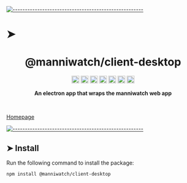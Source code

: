 <!-- ⚠️ This README has been generated from the file(s) "../package_readme_blueprint.md" ⚠️-->
[![-----------------------------------------------------](https://raw.githubusercontent.com/andreasbm/readme/master/assets/lines/water.png)](#h1-aligncentermanniwatchclient-desktoph1)

# ➤ <h1 align="center">@manniwatch/client-desktop</h1>

<p align="center">
		<a href="https://github.com/manniwatch/manniwatch/actions?query=workflow%3ATest+branch%3Amaster"><img alt="Test" src="https://github.com/manniwatch/manniwatch/workflows/Test/badge.svg?branch=master&event=push" height="20"/></a>
<a href="https://codecov.io/gh/manniwatch/manniwatch/manniwatch/master/packages/client-desktop"><img alt="codecov" src="https://codecov.io/gh/manniwatch/manniwatch/branch/master/graph/badge.svg?flag=ClientDesktop" height="20"/></a>
<a href="https://badge.fury.io/js/%40manniwatch%2Fclient-desktop"><img alt="npm version" src="https://badge.fury.io/js/%40manniwatch%2Fclient-desktop.svg" height="20"/></a>
<a href="https://github.com/manniwatch/manniwatch/blob/master/LICENSE"><img alt="GitHub license" src="https://img.shields.io/github/license/manniwatch/manniwatch" height="20"/></a>
<a href="https://david-dm.org/manniwatch/manniwatch?path=packages/client-desktop"><img alt="dependencies Status" src="https://david-dm.org/manniwatch/manniwatch/status.svg?path=packages/client-desktop" height="20"/></a>
<a href="https://david-dm.org/manniwatch/manniwatch?path=packages/client-desktop&type=dev"><img alt="devDependencies Status" src="https://david-dm.org/manniwatch/manniwatch/dev-status.svg?path=packages/client-desktop" height="20"/></a>
<a href="https://github.com/manniwatch/manniwatch/graphs/contributors"><img alt="GitHub contributors" src="https://img.shields.io/github/contributors-anon/manniwatch/manniwatch" height="20"/></a>
	</p>


<p align="center">
  <b>An electron app that wraps the manniwatch web app</b></br>
  <sub><sub>
</p>

<br />


[Homepage](https://manniwatch.github.io/manniwatch/)


[![-----------------------------------------------------](https://raw.githubusercontent.com/andreasbm/readme/master/assets/lines/water.png)](#install)

## ➤ Install

Run the following command to install the package:

```
npm install @manniwatch/client-desktop
```
